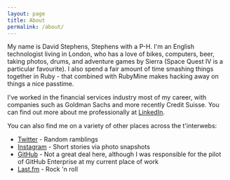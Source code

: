 ```yaml
---
layout: page
title: About
permalink: /about/
---
```


My name is David Stephens, Stephens with a P-H. I'm an English technologist living in London, who has a love of bikes, computers, beer, 
taking photos, drums, and adventure games by Sierra (Space Quest IV is a particular favourite). I also spend a fair amount of time smashing things 
together in Ruby - that combined with RubyMine makes hacking away on things a nice passtime. 

I've worked in the financial services industry most of my career, with companies such as Goldman Sachs and more recently Credit Suisse. You can 
find out more about me professionally at [LinkedIn][linkedin].

You can also find me on a variety of other places across the t'interwebs:

* [Twitter][twitter] - Random ramblings
* [Instagram][instagram] - Short stories via photo snapshots
* [GitHub][github] - Not a great deal here, although I was responsible for the pilot of GitHub Enterprise at my current place of work
* [Last.fm][lastfm] - Rock 'n roll

[github]:    http://www.github.com/DaveStephens
[instagram]:    http://www.instagram.com/ripuk
[twitter]:    https://www.twitter.com/DaveStephens
[linkedin]:    http://uk.linkedin.com/in/davidjstephens/
[lastfm]: http://www.last.fm/user/ripuk